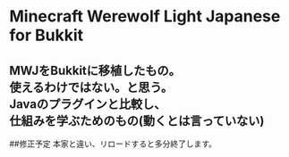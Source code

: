 # Minecraft Werewolf Light Japanese for Bukkit
 MWJをBukkitに移植したもの。<br>
 使えるわけではない。と思う。<br>
 Javaのプラグインと比較し、<br>
 仕組みを学ぶためのもの(動くとは言っていない)
 ---
 ##修正予定
 本家と違い、リロードすると多分終了します。<br>
